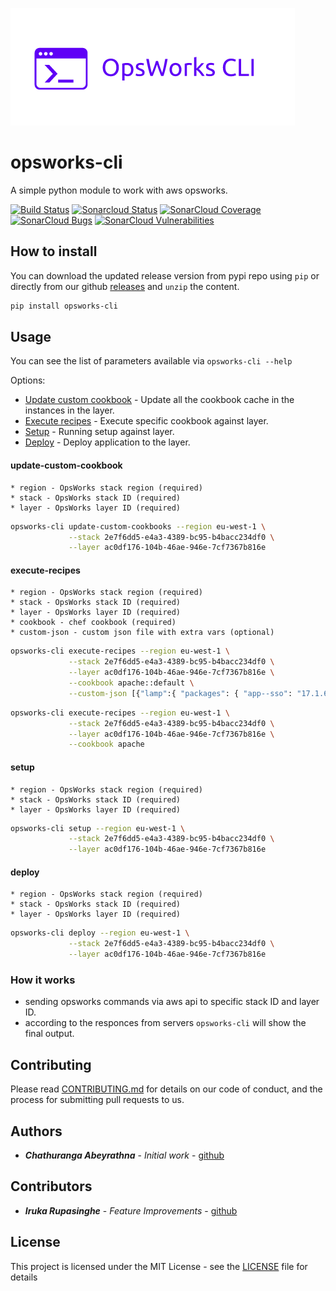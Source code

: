 ![opsworks-cli](src/opsworks-cli.png)

opsworks-cli
======================

A simple python module to work with aws opsworks.

[![Build Status](https://travis-ci.org/chaturanga50/opsworks-cli.svg?branch=master)](https://travis-ci.org/chaturanga50/opsworks-cli) [![Sonarcloud Status](https://sonarcloud.io/api/project_badges/measure?project=chaturanga50_opsworks-cli&metric=alert_status)](https://sonarcloud.io/dashboard?id=chaturanga50_opsworks-cli) 
[![SonarCloud Coverage](https://sonarcloud.io/api/project_badges/measure?project=chaturanga50_opsworks-cli&metric=coverage)](https://sonarcloud.io/component_measures/metric/coverage/list?id=chaturanga50_opsworks-cli)
[![SonarCloud Bugs](https://sonarcloud.io/api/project_badges/measure?project=chaturanga50_opsworks-cli&metric=bugs)](https://sonarcloud.io/component_measures/metric/reliability_rating/list?id=chaturanga50_opsworks-cli)
[![SonarCloud Vulnerabilities](https://sonarcloud.io/api/project_badges/measure?project=chaturanga50_opsworks-cli&metric=vulnerabilities)](https://sonarcloud.io/component_measures/metric/security_rating/list?id=chaturanga50_opsworks-cli)

How to install
--------------

You can download the updated release version from pypi repo using `pip` or directly from our github [releases](https://github.com/chaturanga50/opsworks-cli/releases) and `unzip` the content.

``` bash
pip install opsworks-cli
```

Usage
-----

You can see the list of parameters available via `opsworks-cli --help`

Options:
- [Update custom cookbook](#update-custom-cookbook) - Update all the cookbook cache in the instances in the layer.
- [Execute recipes](#execute-recipes) - Execute specific cookbook against layer.
- [Setup](#setup) - Running setup against layer.
- [Deploy](#deploy) - Deploy application to the layer.

#### update-custom-cookbook

```
* region - OpsWorks stack region (required)
* stack - OpsWorks stack ID (required)
* layer - OpsWorks layer ID (required)
```

```bash
opsworks-cli update-custom-cookbooks --region eu-west-1 \
             --stack 2e7f6dd5-e4a3-4389-bc95-b4bacc234df0 \
             --layer ac0df176-104b-46ae-946e-7cf7367b816e
```

#### execute-recipes
```
* region - OpsWorks stack region (required)
* stack - OpsWorks stack ID (required)
* layer - OpsWorks layer ID (required)
* cookbook - chef cookbook (required)
* custom-json - custom json file with extra vars (optional)
```

```bash
opsworks-cli execute-recipes --region eu-west-1 \
             --stack 2e7f6dd5-e4a3-4389-bc95-b4bacc234df0 \
             --layer ac0df176-104b-46ae-946e-7cf7367b816e \
             --cookbook apache::default \
             --custom-json [{"lamp":{ "packages": { "app--sso": "17.1.6" } } }] # optional
```

```bash
opsworks-cli execute-recipes --region eu-west-1 \
             --stack 2e7f6dd5-e4a3-4389-bc95-b4bacc234df0 \
             --layer ac0df176-104b-46ae-946e-7cf7367b816e \
             --cookbook apache
```

#### setup
```
* region - OpsWorks stack region (required)
* stack - OpsWorks stack ID (required)
* layer - OpsWorks layer ID (required)
```

```bash
opsworks-cli setup --region eu-west-1 \
             --stack 2e7f6dd5-e4a3-4389-bc95-b4bacc234df0 \
             --layer ac0df176-104b-46ae-946e-7cf7367b816e
```

#### deploy
```
* region - OpsWorks stack region (required)
* stack - OpsWorks stack ID (required)
* layer - OpsWorks layer ID (required)
```

```bash
opsworks-cli deploy --region eu-west-1 \
             --stack 2e7f6dd5-e4a3-4389-bc95-b4bacc234df0 \
             --layer ac0df176-104b-46ae-946e-7cf7367b816e
```

### How it works

- sending opsworks commands via aws api to specific stack ID and layer ID.
- according to the responces from servers `opsworks-cli` will show the final output.

## Contributing

Please read [CONTRIBUTING.md](CONTRIBUTING.md) for details on our code of conduct, and the process for submitting pull requests to us.

## Authors

* ***Chathuranga Abeyrathna*** - *Initial work* - [github](https://github.com/chaturanga50/)

## Contributors

* ***Iruka Rupasinghe*** - *Feature Improvements* - [github](https://github.com/Rupasinghe2012/)

## License

This project is licensed under the MIT License - see the [LICENSE](LICENSE) file for details